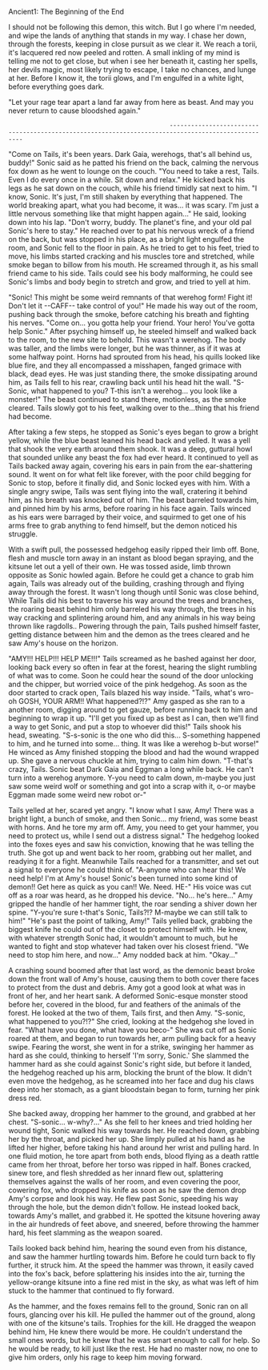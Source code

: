 Ancient1: The Beginning	of the End

I should not be following this demon, this witch. But I go where I'm needed, and wipe the lands of anything that stands in my way. I chase her down, through the forests, keeping in close pursuit as we clear it. We reach a torii, it's lacquered red now peeled and rotten. A small inkling of my mind is telling me not to get close, but when i see her beneath it, casting her spells, her devils magic, most likely trying to escape, I take no chances, and lunge at her. Before I know it, the torii glows, and I'm engulfed in a white light, before everything goes dark.

"Let your rage tear apart a land far away from here as beast. And may you never return to cause bloodshed again."

												 ---------------------------------------------------------------------------------------------------
 
"Come on Tails, it's been years. Dark Gaia, werehogs, that's all behind us, buddy!" Sonic said as he patted his friend on the back, calming the nervous fox down as he went to lounge on the couch. "You need to take a rest, Tails. Even I do every once in a while. Sit down and relax." He kicked back his legs as he sat down on the couch, while his friend timidly sat next to him. "I know, Sonic. It's just, I'm still shaken by everything that happened. The world breaking apart, what you had become, it was... it was scary. I'm just a little nervous something like that might happen again..." He said, looking down into his lap. "Don't worry, buddy. The planet's fine, and your old pal Sonic's here to stay." He reached over to pat his nervous wreck of a friend on the back, but was stopped in his place, as a bright light engulfed the room, and Sonic fell to the floor in pain. As he tried to get to his feet, tried to move, his limbs started cracking and his muscles tore and stretched, while smoke began to billow from his mouth. He screamed through it, as his small friend came to his side. Tails could see his body malforming, he could see Sonic's limbs and body begin to stretch and grow, and tried to yell at him. 

"Sonic! This might be some weird remnants of that werehog form! Fight it! Don't let it --CAFF-- take control of you!" He made his way out of the room, pushing back through the smoke, before catching his breath and fighting his nerves. "Come on... you gotta help your friend. Your hero! You've gotta help Sonic." After psyching himself up, he steeled himself and walked back to the room, to the new site to behold. This wasn't a werehog. The body was taller, and the limbs were longer, but he was thinner, as if it was at some halfway point. Horns had sprouted from his head, his quills looked like blue fire, and they all encompassed a misshapen, fanged grimace with black, dead eyes. He was just standing there, the smoke dissipating around him, as Tails fell to his rear, crawling back until his head hit the wall. "S-Sonic, what happened to you? T-this isn't a werehog... you look like a monster!" The beast continued to stand there, motionless, as the smoke cleared. Tails slowly got to his feet, walking over to the...thing that his friend had become. 

After taking a few steps, he stopped as Sonic's eyes began to grow a bright yellow, while the blue beast leaned his head back and yelled. It was a yell that shook the very earth around them shook. It was a deep, guttural howl that sounded unlike any beast the fox had ever heard. It continued to yell as Tails backed away again, covering his ears in pain from the ear-shattering sound. It went on for what felt like forever, with the poor child begging for Sonic to stop, before it finally did, and Sonic locked eyes with him. With a single angry swipe, Tails was sent flying into the wall, cratering it behind him, as his breath was knocked out of him. The beast barreled towards him, and pinned him by his arms, before roaring in his face again. Tails winced as his ears were barraged by their voice, and squirmed to get one of his arms free to grab anything to fend himself, but the demon noticed his struggle.

With a swift pull, the possessed hedgehog easily ripped their limb off. Bone, flesh and muscle torn away in an instant as blood began spraying, and the kitsune let out a yell of their own. He was tossed aside, limb thrown opposite as Sonic howled again. Before he could get a chance to grab him again, Tails was already out of the building, crashing through and flying away through the forest. It wasn't long though until Sonic was close behind, While Tails did his best to traverse his way around the trees and branches, the roaring beast behind him only barreled his way through, the trees in his way cracking and splintering around him, and any animals in his way being thrown like ragdolls.. Powering through the pain, Tails pushed himself faster, getting distance between him and the demon as the trees cleared and he saw Amy's house on the horizon.

"AMY!!! HELP!!! HELP ME!!!" Tails screamed as he bashed against her door, looking back every so often in fear at the forest, hearing the slight rumbling of what was to come. Soon he could hear the sound of the door unlocking and the chipper, but worried voice of the pink hedgehog. As soon as the door started to crack open, Tails blazed his way inside. "Tails, what's wro- oh GOSH, YOUR ARM!! What happened?!?" Amy gasped as she ran to a another room, digging around to get gauze, before running back to him and beginning to wrap it up. "I'll get you fixed up as best as I can, then we'll find a way to get Sonic, and put a stop to whoever did this!" Tails shook his head, sweating. "S-s-sonic is the one who did this... S-something happened to him, and he turned into some... thing. It was like a werehog b-but worse!" He winced as Amy finished stopping the blood and had the wound wrapped up. She gave a nervous chuckle at him, trying to calm him down. "T-that's crazy, Tails. Sonic beat Dark Gaia and Eggman a long while back. He can't turn into a werehog anymore. Y-you need to calm down, m-maybe you just saw some weird wolf or something and got into a scrap with it, o-or maybe Eggman made some weird new robot or-"

Tails yelled at her, scared yet angry. "I know what I saw, Amy! There was a bright light, a bunch of smoke, and then Sonic... my friend, was some beast with horns. And he tore my arm off. Amy, you need to get your hammer, you need to protect us, while I send out a distress signal." The hedgehog looked into the foxes eyes and saw his conviction, knowing that he was telling the truth. She got up and went back to her room, grabbing out her mallet, and readying it for a fight. Meanwhile Tails reached for a transmitter, and set out a signal to everyone he could think of. "A-anyone who can hear this! We need help! I'm at Amy's house! Sonic's been turned into some kind of demon!! Get here as quick as you can!! We. Need. HE-" His voice was cut off as  a roar was heard, as he dropped his device. "No... he's here..." Amy gripped the handle of her hammer tight, the roar sending a shiver down her spine. "Y-you're sure t-that's Sonic, Tails?!? M-maybe we can still talk to him!" "He's past the point of talking, Amy!" Tails yelled back, grabbing the biggest knife he could out of the closet to protect himself with. He knew, with whatever strength Sonic had, it wouldn't amount to much, but he wanted to fight and stop whatever had taken over his closest friend. "We need to stop him here, and now..." Amy nodded back at him. "Okay..."

A crashing sound boomed after that last word, as the demonic beast broke down the front wall of Amy's house, causing them to both cover there faces to protect from the dust and debris. Amy got a good look at what was in front of her, and her heart sank. A deformed Sonic-esque monster stood before her, covered in the blood, fur and feathers of the animals of the forest. He looked at the two of them, Tails first, and then Amy. "S-sonic, what happened to you?!?" She cried, looking at the hedgehog she loved in fear. "What have you done, what have you beco-" She was cut off as Sonic roared at them, and began to run towards her, arm pulling back for a heavy swipe. Fearing the worst, she went in for a strike, swinging her hammer as hard as she could, thinking to herself 'I'm sorry, Sonic.' She slammed the hammer hard as she could against Sonic's right side, but before it landed, the hedgehog reached up his arm, blocking the brunt of the blow. It didn't even move the hedgehog, as he screamed into her face and dug his claws deep into her stomach, as a giant bloodstain began to form, turning her pink dress red. 

She backed away, dropping her hammer to the ground, and grabbed at her chest. "S-sonic... w-why?..." As she fell to her knees and tried holding her wound tight, Sonic walked his way towards her. He reached down, grabbing her by the throat, and picked her up. She limply pulled at his hand as he lifted her higher, before taking his hand around her wrist and pulling hard. In one fluid motion, he tore apart from both ends, blood flying as a death rattle came from her throat, before her torso was ripped in half. Bones cracked, sinew tore, and flesh shredded as her innard flew out, splattering themselves against the walls of her room, and even covering the poor, cowering fox, who dropped his knife as soon as he saw the demon drop Amy's corpse and look his way. He flew past Sonic, speeding his way through the hole, but the demon didn't follow. He instead looked back, towards Amy's mallet, and grabbed it. He spotted the kitsune hovering away in the air hundreds of feet above, and sneered, before throwing the hammer hard, his feet slamming as the weapon soared.

Tails looked back behind him, hearing the sound even from his distance, and saw the hammer hurtling towards him. Before he could turn back to fly further, it struck him. At the speed the hammer was thrown, it easily caved into the fox's back, before splattering his insides into the air, turning the yellow-orange kitsune into a fine red mist in the sky, as what was left of him stuck to the hammer that continued to fly forward. 

As the hammer, and the foxes remains fell to the ground, Sonic ran on all fours, glancing over his kill. He pulled the hammer out of the ground, along with one of the kitsune's tails. Trophies for the kill. He dragged the weapon behind him, He knew there would be more. He couldn't understand the small ones words, but he knew that he was smart enough to call for help. So he would be ready, to kill just like the rest. He had no master now, no one to give him orders, only his rage to keep him moving forward.
